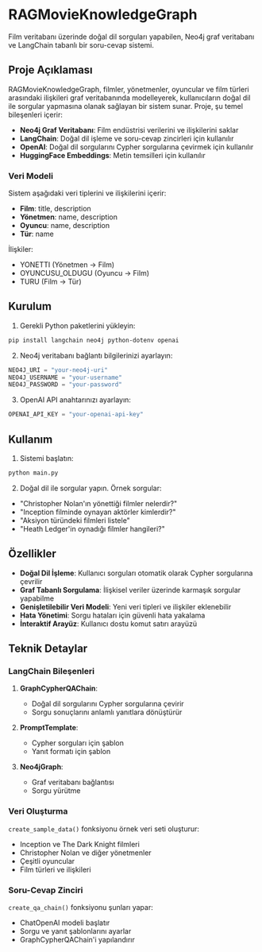 # RAGMovieKnowledgeGraph

Film veritabanı üzerinde doğal dil sorguları yapabilen, Neo4j graf veritabanı ve LangChain tabanlı bir soru-cevap sistemi.

## Proje Açıklaması

RAGMovieKnowledgeGraph, filmler, yönetmenler, oyuncular ve film türleri arasındaki ilişkileri graf veritabanında modelleyerek, kullanıcıların doğal dil ile sorgular yapmasına olanak sağlayan bir sistem sunar. Proje, şu temel bileşenleri içerir:

- **Neo4j Graf Veritabanı**: Film endüstrisi verilerini ve ilişkilerini saklar
- **LangChain**: Doğal dil işleme ve soru-cevap zincirleri için kullanılır
- **OpenAI**: Doğal dil sorgularını Cypher sorgularına çevirmek için kullanılır
- **HuggingFace Embeddings**: Metin temsilleri için kullanılır

### Veri Modeli

Sistem aşağıdaki veri tiplerini ve ilişkilerini içerir:

- **Film**: title, description
- **Yönetmen**: name, description
- **Oyuncu**: name, description
- **Tür**: name

İlişkiler:
- YONETTI (Yönetmen -> Film)
- OYUNCUSU_OLDUGU (Oyuncu -> Film)
- TURU (Film -> Tür)

## Kurulum

1. Gerekli Python paketlerini yükleyin:
```bash
pip install langchain neo4j python-dotenv openai
```

2. Neo4j veritabanı bağlantı bilgilerinizi ayarlayın:
```python
NEO4J_URI = "your-neo4j-uri"
NEO4J_USERNAME = "your-username"
NEO4J_PASSWORD = "your-password"
```

3. OpenAI API anahtarınızı ayarlayın:
```python
OPENAI_API_KEY = "your-openai-api-key"
```

## Kullanım

1. Sistemi başlatın:
```python
python main.py
```

2. Doğal dil ile sorgular yapın. Örnek sorgular:
- "Christopher Nolan'ın yönettiği filmler nelerdir?"
- "Inception filminde oynayan aktörler kimlerdir?"
- "Aksiyon türündeki filmleri listele"
- "Heath Ledger'in oynadığı filmler hangileri?"

## Özellikler

- **Doğal Dil İşleme**: Kullanıcı sorguları otomatik olarak Cypher sorgularına çevrilir
- **Graf Tabanlı Sorgulama**: İlişkisel veriler üzerinde karmaşık sorgular yapabilme
- **Genişletilebilir Veri Modeli**: Yeni veri tipleri ve ilişkiler eklenebilir
- **Hata Yönetimi**: Sorgu hataları için güvenli hata yakalama
- **İnteraktif Arayüz**: Kullanıcı dostu komut satırı arayüzü

## Teknik Detaylar

### LangChain Bileşenleri

1. **GraphCypherQAChain**: 
   - Doğal dil sorgularını Cypher sorgularına çevirir
   - Sorgu sonuçlarını anlamlı yanıtlara dönüştürür

2. **PromptTemplate**:
   - Cypher sorguları için şablon
   - Yanıt formatı için şablon

3. **Neo4jGraph**:
   - Graf veritabanı bağlantısı
   - Sorgu yürütme

### Veri Oluşturma

`create_sample_data()` fonksiyonu örnek veri seti oluşturur:
- Inception ve The Dark Knight filmleri
- Christopher Nolan ve diğer yönetmenler
- Çeşitli oyuncular
- Film türleri ve ilişkileri

### Soru-Cevap Zinciri

`create_qa_chain()` fonksiyonu şunları yapar:
- ChatOpenAI modeli başlatır
- Sorgu ve yanıt şablonlarını ayarlar
- GraphCypherQAChain'i yapılandırır